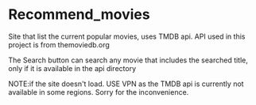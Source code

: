 # Recommend_movies
Site that list the current popular movies, uses TMDB api.
API used in this project is from themoviedb.org

The Search button can search any movie that includes the searched title, only if it is available in the api directory



NOTE:if the site doesn't load. USE VPN as the TMDB api is currently not available in some regions. Sorry for the inconvenience.
